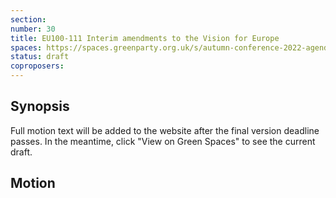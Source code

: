 ```yaml
---
section:
number: 30
title: EU100-111 Interim amendments to the Vision for Europe
spaces: https://spaces.greenparty.org.uk/s/autumn-conference-2022-agenda-forum/?contentId=100189
status: draft
coproposers:
---
```

## Synopsis
Full motion text will be added to the website after the final version deadline passes. In the meantime, click "View on Green Spaces" to see the current draft.

## Motion
